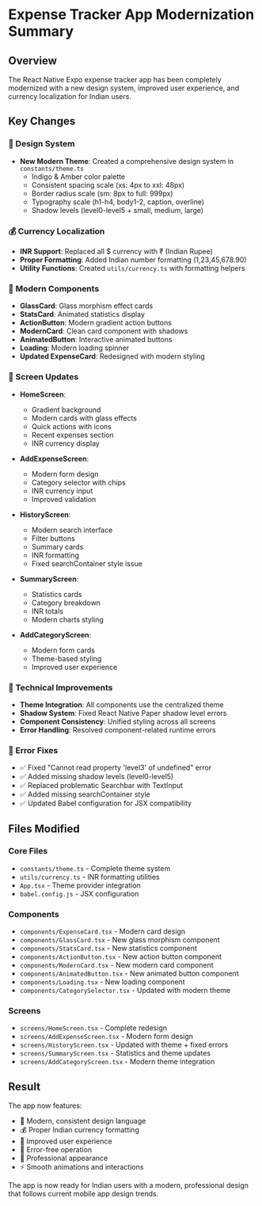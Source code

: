 # Expense Tracker App Modernization Summary

## Overview
The React Native Expo expense tracker app has been completely modernized with a new design system, improved user experience, and currency localization for Indian users.

## Key Changes

### 🎨 Design System
- **New Modern Theme**: Created a comprehensive design system in `constants/theme.ts`
  - Indigo & Amber color palette
  - Consistent spacing scale (xs: 4px to xxl: 48px)
  - Border radius scale (sm: 8px to full: 999px)
  - Typography scale (h1-h4, body1-2, caption, overline)
  - Shadow levels (level0-level5 + small, medium, large)

### 💰 Currency Localization
- **INR Support**: Replaced all $ currency with ₹ (Indian Rupee)
- **Proper Formatting**: Added Indian number formatting (1,23,45,678.90)
- **Utility Functions**: Created `utils/currency.ts` with formatting helpers

### 🧩 Modern Components
- **GlassCard**: Glass morphism effect cards
- **StatsCard**: Animated statistics display
- **ActionButton**: Modern gradient action buttons
- **ModernCard**: Clean card component with shadows
- **AnimatedButton**: Interactive animated buttons
- **Loading**: Modern loading spinner
- **Updated ExpenseCard**: Redesigned with modern styling

### 📱 Screen Updates
- **HomeScreen**: 
  - Gradient background
  - Modern cards with glass effects
  - Quick actions with icons
  - Recent expenses section
  - INR currency display

- **AddExpenseScreen**:
  - Modern form design
  - Category selector with chips
  - INR currency input
  - Improved validation

- **HistoryScreen**:
  - Modern search interface
  - Filter buttons
  - Summary cards
  - INR formatting
  - Fixed searchContainer style issue

- **SummaryScreen**:
  - Statistics cards
  - Category breakdown
  - INR totals
  - Modern charts styling

- **AddCategoryScreen**:
  - Modern form cards
  - Theme-based styling
  - Improved user experience

### 🔧 Technical Improvements
- **Theme Integration**: All components use the centralized theme
- **Shadow System**: Fixed React Native Paper shadow level errors
- **Component Consistency**: Unified styling across all screens
- **Error Handling**: Resolved component-related runtime errors

### 🎯 Error Fixes
- ✅ Fixed "Cannot read property 'level3' of undefined" error
- ✅ Added missing shadow levels (level0-level5)
- ✅ Replaced problematic Searchbar with TextInput
- ✅ Added missing searchContainer style
- ✅ Updated Babel configuration for JSX compatibility

## Files Modified

### Core Files
- `constants/theme.ts` - Complete theme system
- `utils/currency.ts` - INR formatting utilities
- `App.tsx` - Theme provider integration
- `babel.config.js` - JSX configuration

### Components
- `components/ExpenseCard.tsx` - Modern card design
- `components/GlassCard.tsx` - New glass morphism component
- `components/StatsCard.tsx` - New statistics component
- `components/ActionButton.tsx` - New action button component
- `components/ModernCard.tsx` - New modern card component
- `components/AnimatedButton.tsx` - New animated button component
- `components/Loading.tsx` - New loading component
- `components/CategorySelector.tsx` - Updated with modern theme

### Screens
- `screens/HomeScreen.tsx` - Complete redesign
- `screens/AddExpenseScreen.tsx` - Modern form design
- `screens/HistoryScreen.tsx` - Updated with theme + fixed errors
- `screens/SummaryScreen.tsx` - Statistics and theme updates
- `screens/AddCategoryScreen.tsx` - Modern theme integration

## Result
The app now features:
- 🎨 Modern, consistent design language
- 💰 Proper Indian currency formatting
- 📱 Improved user experience
- 🔧 Error-free operation
- 🎯 Professional appearance
- ⚡ Smooth animations and interactions

The app is now ready for Indian users with a modern, professional design that follows current mobile app design trends.
